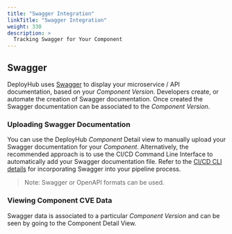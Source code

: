 ```yaml
---
title: "Swagger Integration"
linkTitle: "Swagger Integration"
weight: 330
description: >
  Tracking Swagger for Your Component
---
```


## Swagger

DeployHub uses [Swagger](https://swagger.io/) to display your microservice / API documentation, based on your _Component Version_. Developers create, or automate the creation of Swagger documentation. Once created the Swagger documentation can be associated to the _Component Version_.

### Uploading Swagger Documentation

You can use the DeployHub _Component_ Detail view to manually upload your Swagger documentation for your _Component_. Alternatively, the recommended approach is to use the CI/CD Command Line Interface to automatically add your Swagger documentation file. Refer to the [CI/CD CLI details](https://github.com/Ortelius/cli/blob/main/doc/dh.md) for incorporating Swagger into your pipeline process.

> Note: Swagger or OpenAPI formats can be used.

### Viewing Component CVE Data

Swagger data is associated to a particular _Component Version_ and can be seen by going to the Component Detail View.
